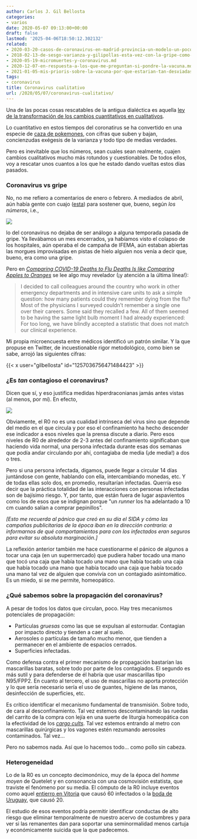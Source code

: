 ```yaml
---
author: Carlos J. Gil Bellosta
categories:
- varios
date: 2020-05-07 09:13:00+00:00
draft: false
lastmod: '2025-04-06T18:50:12.302132'
related:
- 2020-03-20-casos-de-coronavirus-en-madrid-provincia-un-modelo-un-poco-menos-crudo-basado-en-la-mortalidad-ii.md
- 2018-02-13-de-sesgo-varianza-y-gilipollas-esta-vez-con-la-gripe-como-excusa.md
- 2020-05-19-micromuertes-y-coronavirus.md
- 2020-12-07-en-respuesta-a-los-que-me-preguntan-si-pondre-la-vacuna.md
- 2021-01-05-mis-prioris-sobre-la-vacuna-por-que-estarian-tan-desviadas.md
tags:
- coronavirus
title: Coronavirus cualitativo
url: /2020/05/07/coronavirus-cualitativo/
---
```


Una de las pocas cosas rescatables de la antigua dialéctica es aquella [ley de la transformación de los cambios cuantitativos en cualitativos](https://movimientopoliticoderesistencia.blogspot.com/2013/04/la-ley-de-la-transformacion-de-los.html).

Lo cuantitativo en estos tiempos del coronatirus se ha convertido en una especie de [caza de pokemones](https://www.datanalytics.com/2020/04/02/pokemoneando-ruido/), con cifras que suben y bajan, concienzudas exégesis de la varianza y todo tipo de medias verdades.

Pero es inevitable que los  números, sean cuales sean realmente, cuajen cambios cualitativos mucho más rotundos y cuestionables. De todos ellos, voy a rescatar unos cuantos a los que he estado dando vueltas estos días pasados.

### Coronavirus vs gripe

No, no me refiero a comentarios de enero o febrero. A mediados de abril, aún había gente con cuajo ([esta](https://nadaesgratis.es/admin/la-mortalidad-por-covid-19-en-perspectiva-historica)) para sostener que, bueno, según _los números_, i.e.,

![](/wp-uploads/2020/05/3-11-1024x750-1.png#center)

lo del coronavirus no dejaba de ser análogo a alguna temporada pasada de gripe. Ya llevábamos un mes encerrados, ya habíamos visto el colapso de los hospitales, aún operaba el de campaña de IFEMA, aún estaban abiertas las morgues improvisadas en pistas de hielo alguien nos venía a decir que, bueno, era como una gripe.

Pero en _[Comparing COVID-19 Deaths to Flu Deaths Is like Comparing Apples to Oranges](https://blogs.scientificamerican.com/observations/comparing-covid-19-deaths-to-flu-deaths-is-like-comparing-apples-to-oranges/)_ se lee algo muy revelador (¡y atención a la última línea!):

>I decided to call colleagues around the country who work in other emergency departments and in intensive care units to ask a simple question: how many patients could they remember dying from the flu? Most of the physicians I surveyed couldn’t remember a single one over their careers. Some said they recalled a few. All of them seemed to be having the same light bulb moment I had already experienced: For too long, we have blindly accepted a statistic that does not match our clinical experience.

Mi propia microencuesta entre médicos identificó un patrón similar. Y la que propuse en Twitter, de incuestionable rigor metodológico, como bien se sabe, arrojó las siguientes cifras:

{{< x user="gilbellosta" id="1257036756471484423" >}}

### ¿Es _tan_ contagioso el coronavirus?

Dicen que sí, y eso justifica medidas hiperdraconianas jamás antes vistas (al menos, por mí). En efecto,

![](/wp-uploads/2020/05/5e6bf325e4f9fe0a963ebb62-1024x768.jpeg)

Obviamente, el R0 no es una cualidad intrínseca del virus sino que depende del medio en el que circula y por eso el confinamiento ha hecho descender ese indicador a esos niveles que la prensa discute a diario. Pero esos niveles de R0 de alrededor de 2-3 antes del confinamiento significaban que haciendo vida normal, una persona infectada durante esas dos semanas que podía andar circulando por ahí, contagiaba de media (¡de media!) a dos o tres.

Pero si una persona infectada, digamos, puede llegar a circular 14 días juntándose con gente, hablando con ella, intercambiando monedas, etc. Y de todas ellas solo dos, en promedio, resultarían infectadas. Querría eso decir que la práctica totalidad de las interacciones con personas infectadas son de bajísimo riesgo. Y, por tanto, que están fuera de lugar aspavientos como los de esos que se indignan porque "un _runner_ los ha adelantado a 10 cm cuando salían a comprar pepinillos".

_[Esto me recuerda al pánico que creó en su día el SIDA y cómo las campañas publicitarias de la época iban en la dirección contraria: a informarnos de qué comportamientos para con los infectados eran seguros para evitar su absoluta marginación.]_

La reflexión anterior también me hace cuestionarme el pánico de algunos a tocar una caja (en un supermercado) que pudiera haber tocado una mano que tocó una caja que había tocado una mano que había tocado una caja que había tocado una mano que había tocado una caja que había tocado una mano tal vez de alguien que convivía con un contagiado asintomático. Es un miedo, si se me permite, homeopático.

### ¿Qué sabemos sobre la propagación del coronavirus?

A pesar de todos los datos que circulan, poco. Hay tres mecanismos potenciales de propagación:

* Partículas _gruesas_ como  las que se expulsan al estornudar. Contagian por impacto directo y tienden a caer al suelo.
* Aerosoles o partículas de tamaño mucho menor, que tienden a permanecer en el ambiente de espacios cerrados.
* Superficies infectadas.

Como defensa contra el primer mecanismo de propagación bastarían las mascarillas baratas, sobre todo por parte de los contagiados. El segundo es más sutil y para defenderse de él habría que usar mascarillas tipo N95/FPP2. En cuanto al tercero, el uso de mascarillas no aporta protección y lo que sería necesario sería el uso de guantes, higiene de las manos, desinfección de superficies, etc.

Es crítico identificar el mecanismo fundamental de transmisión. Sobre todo, de cara al desconfinamiento. Tal vez estemos descontaminando las ruedas del carrito de la compra con lejía en una suerte de liturgia homeopática con la efectividad de los _[cargo cults](https://en.wikipedia.org/wiki/Cargo_cult)_. Tal vez estemos entrando al metro con mascarillas quirúrgicas y los vagones estén rezumando aerosoles contaminados. Tal vez...

Pero no sabemos nada. Así que lo hacemos todo... como pollo sin cabeza.

### Heterogeneidad

Lo de la R0 es un concepto decimonónico, muy de la época del _homme moyen_ de Quetelet y en consonancia con una cosmovisión estatista, que traviste el fenómeno por su media. El cómputo de la R0 incluye eventos como aquel [entierro en Vitoria](https://elpais.com/sociedad/2020-03-06/mas-de-60-personas-se-contagiaron-a-la-vez-en-un-funeral-en-vitoria.html) que causó 60 infectados o la [boda de Uruguay](https://www.nacion.com/viva/farandula/famosa-disenadora-uruguaya-fue-a-boda-y-contagio-a/KLNOK7MDJVAE5GPJOSC2HCZNIA/story/), que causó 20.

El estudio de esos eventos podría permitir identificar conductas de alto riesgo que eliminar temporalmente de nuestro acervo de costumbres y para ver si las remanentes dan para soportar una seminormalidad menos cartuja y económicamente suicida que la que padecemos.